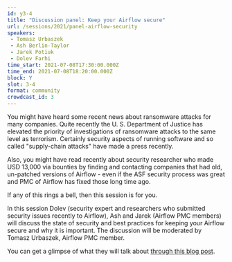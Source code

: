 ```yaml
---
id: y3-4
title: "Discussion panel: Keep your Airflow secure"
url: /sessions/2021/panel-airflow-security
speakers:
 - Tomasz Urbaszek
 - Ash Berlin-Taylor
 - Jarek Potiuk
 - Dolev Farhi
time_start: 2021-07-08T17:30:00.000Z
time_end: 2021-07-08T18:20:00.000Z
block: Y
slot: 3-4
format: community
crowdcast_id: 3
---
```


You might have heard some recent news about ransomware attacks for many companies. Quite recently the U. S. Department of Justice has elevated the priority of investigations of ransomware attacks to the same level as terrorism. Certainly security aspects of running software and so called "supply-chain attacks" have made a press recently.

Also, you might have read recently about security researcher who made USD 13,000 via bounties by finding and contacting companies that had old, un-patched versions of Airflow - even if the ASF security process was great and PMC of Airflow has fixed those long time ago.

If any of this rings a bell, then this session is for you.

In this session Dolev (security expert and researchers who submitted security issues recently to Airflow), Ash and Jarek  (Airflow PMC members) will discuss the state of security and best practices for keeping your Airflow secure and why it is important. The discussion will be moderated by Tomasz Urbaszek, Airflow PMC member.

You can get a glimpse of what they will talk about [through this blog post](https://blogs.apache.org/foundation/entry/success-at-apache-security-in).
